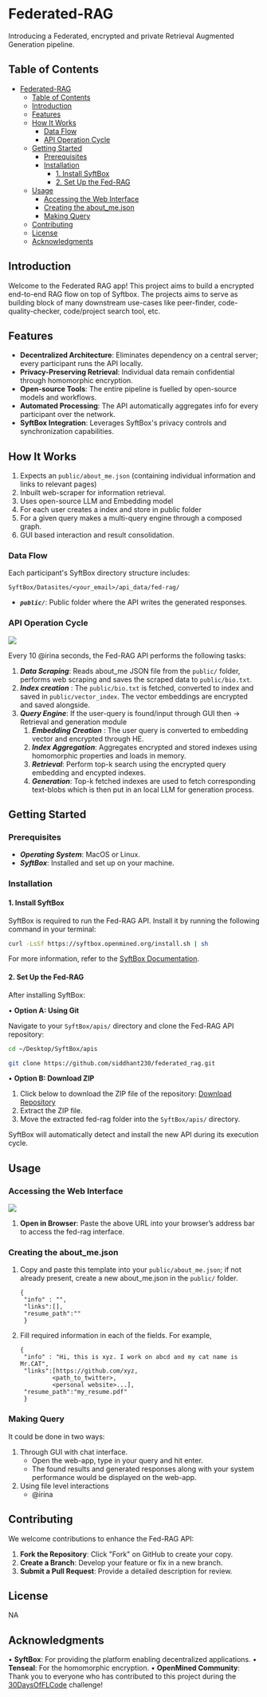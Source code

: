 # Federated-RAG

Introducing a Federated, encrypted and private Retrieval Augmented Generation pipeline.

## Table of Contents

- [Federated-RAG](#federated-rag)
  - [Table of Contents](#table-of-contents)
  - [Introduction](#introduction)
  - [Features](#features)
  - [How It Works](#how-it-works)
    - [Data Flow](#data-flow)
    - [API Operation Cycle](#api-operation-cycle)
  - [Getting Started](#getting-started)
    - [Prerequisites](#prerequisites)
    - [Installation](#installation)
      - [1. Install SyftBox](#1-install-syftbox)
      - [2. Set Up the Fed-RAG](#2-set-up-the-fed-rag)
  - [Usage](#usage)
    - [Accessing the Web Interface](#accessing-the-web-interface)
    - [Creating the about\_me.json](#creating-the-about_mejson)
    - [Making Query](#making-query)
  - [Contributing](#contributing)
  - [License](#license)
  - [Acknowledgments](#acknowledgments)

## Introduction

Welcome to the Federated RAG app! This project aims to build a encrypted end-to-end RAG flow on top of Syftbox. The projects aims to serve as building block of many downstream use-cases like peer-finder, code-quality-checker, code/project search tool, etc.

## Features

- **Decentralized Architecture**: Eliminates dependency on a central server; every participant runs the API locally.
- **Privacy-Preserving Retrieval**: Individual data remain confidential through homomorphic encryption.
- **Open-source Tools**: The entire pipeline is fuelled by open-source models and workflows.
- **Automated Processing**: The API automatically aggregates info for every participant over the network.
- **SyftBox Integration**: Leverages SyftBox's privacy controls and synchronization capabilities.

## How It Works

1. Expects an  `public/about_me.json` (containing individual information and links to relevant pages)
2. Inbuilt web-scraper for information retrieval.
3. Uses open-source LLM and Embedding model
4. For each user creates a index and store in public folder
5. For a given query makes a multi-query engine through a composed graph.
6. GUI based interaction and result consolidation.

### Data Flow

Each participant's SyftBox directory structure includes:

`SyftBox/Datasites/<your_email>/api_data/fed-rag/`

- _**`public/`**_: Public folder where the API writes the generated responses.

### API Operation Cycle

<img src="imgs/flow.png">

Every 10 @irina seconds, the Fed-RAG API performs the following tasks:

1. _**Data Scraping**_: Reads about_me JSON file from the `public/` folder, performs web scraping and saves the scraped data to `public/bio.txt`.
2. _**Index creation**_ : The `public/bio.txt` is fetched, converted to index and saved in `public/vector_index`. The vector embeddings are encrypted and saved alongside.
3. _**Query Engine**_: If the user-query is found/input through GUI then -> Retrieval and generation module
   1. _**Embedding Creation**_ : The user query is converted to embedding vector and encrypted through HE.
   2. _**Index Aggregation**_: Aggregates encrypted and stored indexes using homomorphic properties and loads in memory.
   3. _**Retrieval**_: Perform top-k search using the encrypted query embedding and encypted indexes.
   4. _**Generation**_: Top-k fetched indexes are used to fetch corresponding text-blobs which is then put in an local LLM for generation process.

## Getting Started

### Prerequisites

- _**Operating System**_: MacOS or Linux.
- _**SyftBox**_: Installed and set up on your machine.

### Installation

#### 1. Install SyftBox

SyftBox is required to run the Fed-RAG API. Install it by running the following command in your terminal:

```bash
curl -LsSf https://syftbox.openmined.org/install.sh | sh
```

For more information, refer to the [SyftBox Documentation](https://syftbox-documentation.openmined.org/).

#### 2. Set Up the Fed-RAG

After installing SyftBox:

• **Option A: Using Git**

Navigate to your `SyftBox/apis/` directory and clone the Fed-RAG API repository:

```bash
cd ~/Desktop/SyftBox/apis

git clone https://github.com/siddhant230/federated_rag.git
```

• **Option B: Download ZIP**

1. Click below to download the ZIP file of the repository: [Download Repository](https://github.com/siddhant230/federated_rag/archive/refs/heads/main.zip)
2. Extract the ZIP file.
3. Move the extracted fed-rag folder into the `SyftBox/apis/` directory.

SyftBox will automatically detect and install the new API during its execution cycle.

## Usage

### Accessing the Web Interface

<img src="imgs/ui_ss.png">

1. **Open in Browser**: Paste the above URL into your browser’s address bar to access the fed-rag interface.

### Creating the about_me.json

1. Copy and paste this template into your `public/about_me.json`; if not already present, create a new about_me.json in the `public/` folder.
   ```
   {
    "info" : "",
    "links":[],
    "resume_path":""
    }
    ```
2. Fill required information in each of the fields. For example,
   ```
   {
    "info" : "Hi, this is xyz. I work on abcd and my cat name is Mr.CAT",
    "links":[https://github.com/xyz,
            <path_to_twitter>,
            <personal website>...],
    "resume_path":"my_resume.pdf"
    }
    ```

### Making Query

It could be done in two ways:
   1. Through GUI with chat interface.
      - Open the web-app, type in your query and hit enter.
      - The found results and generated responses along with your system performance would be displayed on the web-app.
   2. Using file level interactions
      - @irina


## Contributing

We welcome contributions to enhance the Fed-RAG API:

1. **Fork the Repository**: Click "Fork" on GitHub to create your copy.
2. **Create a Branch**: Develop your feature or fix in a new branch.
3. **Submit a Pull Request**: Provide a detailed description for review.

## License

NA

## Acknowledgments

• **SyftBox**: For providing the platform enabling decentralized applications.
• **Tenseal**: For the homomorphic encryption.
• **OpenMined Community**: Thank you to everyone who has contributed to this project during the [30DaysOfFLCode](https://30daysofflcode.com/) challenge!